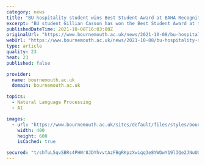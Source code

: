 ```yaml
---
category: news
title: "BU hospitality student wins Best Student Award at BAHA Recognition Awards"
excerpt: "BU student Gillian Casson has won the Best Student Award at the BAHA Recognition Awards 2021. BAHA is the voice that represents the hotel, accommodation and hospitality sector across Bournemouth, Poole and Christchurch and celebrates success in the industry."
publishedDateTime: 2021-10-08T16:03:00Z
originalUrl: "https://www.bournemouth.ac.uk/news/2021-10-08/bu-hospitality-student-wins-best-student-award-baha-recognition-awards"
webUrl: "https://www.bournemouth.ac.uk/news/2021-10-08/bu-hospitality-student-wins-best-student-award-baha-recognition-awards"
type: article
quality: 23
heat: 23
published: false

provider:
  name: bournemouth.ac.uk
  domain: bournemouth.ac.uk

topics:
  - Natural Language Processing
  - AI

images:
  - url: "https://www.bournemouth.ac.uk/sites/default/files/styles/bournemouth_wysiwyg/public/assets/images/babis%20and%20gillian%20BAHA.jpg?itok=HlHGpGGJ"
    width: 400
    height: 600
    isCached: true

secured: "t/shTuL5qvSBRs4PHWr8JDYhvvtAzFBgRKpzXwiqq3e8YWDwY19l3Qe2JNuUU3Ok+wO94doTR1+hgLSF8xb6msDv7xhzi/g3qUC+FNm7F/b/JOaVK1B/0BmSbqu6DhCKIFWy394zf8YU5CHk6Jp4g0BsR7nFjZifoV02U86RN/ZsoyS8dmdU2l4Qd8J5HlY1NeI4YEbQr2Etb8auVSTAIZ1xbTvbmM2nHLOl017RtpcVcnka2KoDFwOklfbkkJwaxCyIVPxVUGxatG7drhXGoHdBYvmD/AMhkzWF6RXWao9m3wxyjlsn1KhWVUNULuL8rA5uM3u/Bcp4lcAvO8FIGdNX2zHs/3IlPU1RTPkGJmY=;TTNQvkBRZBWK6yf/zDKlCw=="
---
```


